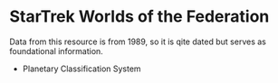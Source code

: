 

# StarTrek Worlds of the Federation 

Data from this resource is from 1989, so it is qite dated but serves as foundational information.


- Planetary Classification System 
     